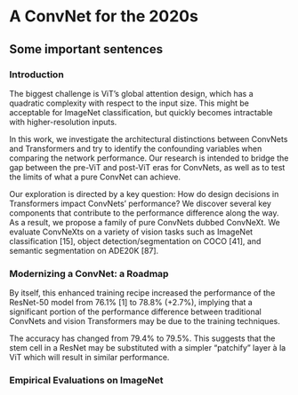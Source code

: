 # A ConvNet for the 2020s

## Some important sentences
### Introduction
The biggest challenge is ViT’s global attention design, which has a quadratic
complexity with respect to the input size. This might be
acceptable for ImageNet classification, but quickly becomes
intractable with higher-resolution inputs.

In this work,
we investigate the architectural distinctions between ConvNets and Transformers and try to identify the confounding
variables when comparing the network performance. Our
research is intended to bridge the gap between the pre-ViT
and post-ViT eras for ConvNets, as well as to test the limits
of what a pure ConvNet can achieve.

Our exploration is directed
by a key question: How do design decisions in Transformers
impact ConvNets’ performance?
We discover several key
components that contribute to the performance difference
along the way. As a result, we propose a family of pure
ConvNets dubbed ConvNeXt. We evaluate ConvNeXts on a
variety of vision tasks such as ImageNet classification [15],
object detection/segmentation on COCO [41], and semantic
segmentation on ADE20K [87].

### Modernizing a ConvNet: a Roadmap
By itself, this enhanced training recipe increased the performance of the ResNet-50 model from 76.1% [1] to 78.8%
(+2.7%), implying that a significant portion of the performance difference between traditional ConvNets and vision
Transformers may be due to the training techniques.

 The accuracy has changed from 79.4% to
79.5%. This suggests that the stem cell in a ResNet may be
substituted with a simpler “patchify” layer à la ViT which
will result in similar performance.

### Empirical Evaluations on ImageNet